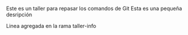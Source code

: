 Este es un taller para repasar los comandos de Git
Esta es una pequeña desripción

Linea agregada en la rama taller-info
